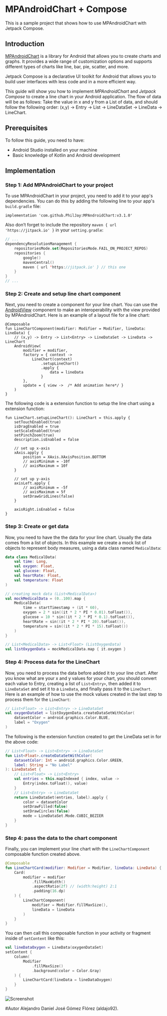 # MPAndroidChart + Compose

This is a sample project that shows how to use MPAndroidChart with Jetpack Compose.

## **Introduction**

[MPAndroidChart](https://github.com/PhilJay/MPAndroidChart) is a library for Android that allows you to create charts and graphs. It provides a wide range of customization options and supports different types of charts like line, bar, pie, scatter, and more.

Jetpack Compose is a declarative UI toolkit for Android that allows you to build user interfaces with less code and in a more efficient way.

This guide will show you how to implement *MPAndroidChart* and *Jetpack Compose* to create a line chart in your Android application. The flow of data will be as follows: Take the value in x and y from a List of data, and should follow the following order: (x,y) -> Entry -> List<Entry> -> LineDataSet -> LineData -> LineChart.

## **Prerequisites**

To follow this guide, you need to have:

- Android Studio installed on your machine
- Basic knowledge of Kotlin and Android development

## **Implementation**

### **Step 1: Add MPAndroidChart to your project**

To use MPAndroidChart in your project, you need to add it to your app's dependencies. You can do this by adding the following line to your app's `build.gradle` file:

```
implementation 'com.github.PhilJay:MPAndroidChart:v3.1.0'
```

Also don’t forget to include the repository `maven { url 'https://jitpack.io' }` in your `setting.gradle`:

```kotlin
// ...
dependencyResolutionManagement {
    repositoriesMode.set(RepositoriesMode.FAIL_ON_PROJECT_REPOS)
    repositories {
        google()
        mavenCentral()
        maven { url 'https://jitpack.io' } // this one
    }
}
// ...
```

### **Step 2: Create and setup line chart component**

Next, you need to create a component for your line chart. You can use the [AndroidView](https://developer.android.com/jetpack/compose/interop/interop-apis#views-in-compose) component to make an interoperability with the view provided by MPAndroidChart. Here is an example of a layout file for a line chart:

```
@Composable
fun LineChartComponent(modifier: Modifier = Modifier, lineData: LineData) {
    // (x,y) -> Entry -> List<Entry> -> LineDataSet -> LineData -> LineChart
    AndroidView(
        modifier = modifier,
        factory = { context ->
            LineChart(context)
                .setupLineChart()
                .apply {
                    data = lineData
                }
        },
        update = { view ->  /* Add animation here*/ }
    )
}
```

The following code is a extension function to setup the line chart using a extension function:

```
fun LineChart.setupLineChart(): LineChart = this.apply {
    setTouchEnabled(true)
    isDragEnabled = true
    setScaleEnabled(true)
    setPinchZoom(true)
    description.isEnabled = false

    // set up x-axis
    xAxis.apply {
        position = XAxis.XAxisPosition.BOTTOM
        // axisMinimum = -10f
        // axisMaximum = 10f
    }

    // set up y-axis
    axisLeft.apply {
        // axisMinimum = -5f
        // axisMaximum = 5f
        setDrawGridLines(false)
    }

    axisRight.isEnabled = false
}
```

### **Step 3: Create or get  data**

Now, you need to have the the data for your line chart. Usually the data comes from a list of objects. In this example we create a mock list of objects to represent body measures, using a data class named `MedicalData`:

```kotlin
data class MedicalData(
    val time: Long,
    val oxygen: Float,
    val glucose: Float,
    val heartRate: Float,
    val temperature: Float
)
```

```kotlin
// creating mock data (List<MedicalData>)
val mockMedicalData = (0..100).map {
    MedicalData(
        time = startTimestamp + (it * 60),
        oxygen = 2 * sin((it * 2 * PI * 0.01).toFloat()),
        glucose = 10 * sin((it * 2 * PI * 0.1).toFloat()),
        heartRate = sin((it * 2 * PI * 20).toFloat()),
        temperature = sin((it * 2 * PI * 15).toFloat())
    )
}

// List<MedicalData> -> List<Float> (ListOxygenData)
val listOxygenData = mockMedicalData.map { it.oxygen }
```

### **Step 4: Process data for the LineChart**

Now, you need to process the data before added it to your line chart. After you know what are your x and y values for your chart, you should convert each value to Entry, creating a list of `List<Entry>`, then added it to `LineDataSet` and set it to a `LineData`, and finally pass it to the `LineChart`. Here is an example of how to use the mock values created in the last step to process them for the `LineChart`:

```kotlin
// List<Float> -> List<Entry> -> LineDataSet
val oxygenDataSet = listOxygenData.createDataSetWithColor(
    datasetColor = android.graphics.Color.BLUE,
    label = "Oxygen"
)
```

The following is the extension function created to get the LineData set in for the above code:

```kotlin
// List<Float> -> List<Entry> -> LineDataSet
fun List<Float>.createDataSetWithColor(
    datasetColor: Int = android.graphics.Color.GREEN,
    label: String = "No Label"
): LineDataSet {
    // List<Float> -> List<Entry>
    val entries = this.mapIndexed { index, value ->
        Entry(index.toFloat(), value)
    }
    // List<Entry> -> LineDataSet
    return LineDataSet(entries, label).apply {
        color = datasetColor
        setDrawFilled(false)
        setDrawCircles(false)
        mode = LineDataSet.Mode.CUBIC_BEZIER
    }
}
```

### **Step 4: pass the data to the chart component**

Finally, you can implement your line chart with the `LineChartComponent` composable function created above.

```kotlin
@Composable
fun LineChartCard(modifier: Modifier = Modifier, lineData: LineData) {
    Card(
        modifier = modifier
            .fillMaxWidth()
            .aspectRatio(2f) // (width:height) 2:1
            .padding(16.dp)
    ) {
        LineChartComponent(
            modifier = Modifier.fillMaxSize(),
            lineData = lineData
        )
    }
}
```

You can then call this composable function in your activity or fragment inside of `setContent` like this:

```kotlin
val lineDataOxygen = LineData(oxygenDataSet)
setContent {
	Column(
	    Modifier
	        .fillMaxSize()
	        .background(color = Color.Gray)
	) {
	    LineChartCard(lineData = lineDataOxygen)
	}
}
```


![Screenshot](.media/preview.png)

#Autor
Alejandro Daniel José Gómez Flórez (aldajo92).
